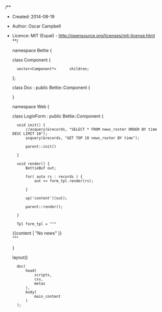 /**
* Created:  2014-08-19
* Author:   Oscar Campbell
* Licence:  MIT (Expat) - http://opensource.org/licenses/mit-license.html
**/



    namespace Bettie {


    class Component {


        vector<Component*>      children;


    };

    class Doc : public Bettie::Component {

    }


    namespace Web {

    class LoginForm : public Bettie::Component {

        void init() {
            //asquery(&records, "SELECT * FROM news_roster ORDER BY time DESC LIMIT 10");
            asquery(&records, "GET TOP 10 news_roster BY time");

            parent::init()

        }

        void render() {
            BettieBuf out;

            for( auto rs : records ) {
                out << form_tpl.render(rs);

            }

            up('content')(out);

            parent::render();

        }

        Tpl form_tpl = """
    <div id="{{the_id | "undefined"}}>
        {{content | "No news" }}
    </div>
    """

    }





    layout()

        doc(
            head(
                scripts,
                css,
                metas
            ),
            body(
                main_content
            )
        );
